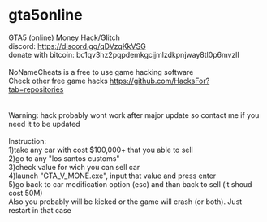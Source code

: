 # gta5online
GTA5 (online) Money Hack/Glitch<br />
discord: https://discord.gg/qDVzqKkVSG<br />
donate with bitcoin: bc1qv3hz2pqpdemkgcjjmlzdkpnjway8tl0p6mvzll<br /><br />
NoNameCheats is a free to use game hacking software<br />
Check other free game hacks https://github.com/HacksFor?tab=repositories<br />
<br /><br />Warning: hack probably wont work after major update so contact me if you need it to be updated
<br /><br />Instruction: <br />1)take any car with cost $100,000+ that you able to sell
<br />2)go to any "los santos customs"
<br />3)check value for wich you can sell car
<br />4)launch "GTA_V_MONE.exe", input that value and press enter
<br />5)go back to car modification option (esc) and than back to sell (it shoud cost 50M)
<br />Also you probably will be kicked or the game will crash (or both). Just restart in that case
